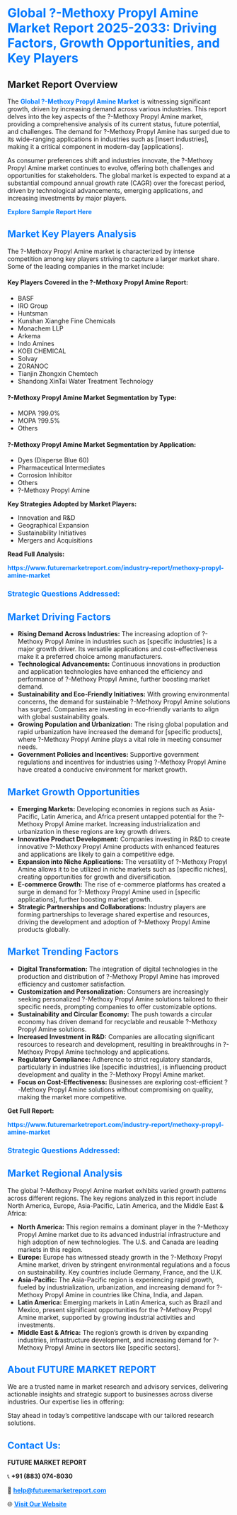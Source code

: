 <h1 style="color: #007BFF;">Global ?-Methoxy Propyl Amine Market Report 2025-2033: Driving Factors, Growth Opportunities, and Key Players</h1>

<section id="overview">
<h2>Market Report Overview</h2>
<p>The <a href="https://www.futuremarketreport.com/industry-report/methoxy-propyl-amine-market" style="color: #007BFF; text-decoration: none;"><strong>Global ?-Methoxy Propyl Amine Market</strong></a> is witnessing significant growth, driven by increasing demand across various industries. This report delves into the key aspects of the ?-Methoxy Propyl Amine market, providing a comprehensive analysis of its current status, future potential, and challenges. The demand for ?-Methoxy Propyl Amine has surged due to its wide-ranging applications in industries such as [insert industries], making it a critical component in modern-day [applications].</p>
<p>As consumer preferences shift and industries innovate, the ?-Methoxy Propyl Amine market continues to evolve, offering both challenges and opportunities for stakeholders. The global market is expected to expand at a substantial compound annual growth rate (CAGR) over the forecast period, driven by technological advancements, emerging applications, and increasing investments by major players.</p>
</section>

<section id="overview">
<p><a href="https://www.futuremarketreport.com/request-sample/reportId=116742" style="color: #007BFF; text-decoration: none;"><strong>Explore Sample Report Here</strong></a></p>
</section>

<section id="key-players">
<h2 style="color: #007BFF;">Market Key Players Analysis</h2>
<p>The ?-Methoxy Propyl Amine market is characterized by intense competition among key players striving to capture a larger market share. Some of the leading companies in the market include:</p>
<h4>Key Players Covered in the ?-Methoxy Propyl Amine Report:</h4>
<ul><li>BASF</li><li>IRO Group</li><li>Huntsman</li><li>Kunshan Xianghe Fine Chemicals</li><li>Monachem LLP</li><li>Arkema</li><li>Indo Amines</li><li>KOEI CHEMICAL</li><li>Solvay</li><li>ZORANOC</li><li>Tianjin Zhongxin Chemtech</li><li>Shandong XinTai Water Treatment Technology</li></ul>
<h4>?-Methoxy Propyl Amine Market Segmentation by Type:</h4>
<ul><li>MOPA ?99.0%</li><li>MOPA ?99.5%</li><li>Others</li></ul>

<h4>?-Methoxy Propyl Amine Market Segmentation by Application:</h4>
<ul><li>Dyes (Disperse Blue 60)</li><li>Pharmaceutical Intermediates</li><li>Corrosion Inhibitor</li><li>Others</li><li>?-Methoxy Propyl Amine</li></ul>
<p><strong>Key Strategies Adopted by Market Players:</strong></p>
<ul>
<li>Innovation and R&D</li>
<li>Geographical Expansion</li>
<li>Sustainability Initiatives</li>
<li>Mergers and Acquisitions</li>
</ul>
</section>

<section>
<p><strong>Read Full Analysis: </strong></p><a href="https://www.futuremarketreport.com/industry-report/methoxy-propyl-amine-market" style="color: #007BFF; text-decoration: none;"><strong>https://www.futuremarketreport.com/industry-report/methoxy-propyl-amine-market</strong></a>
<h3 style="color: #007BFF;">Strategic Questions Addressed:</h3>
</section>

<section id="driving-factors">
<h2 style="color: #007BFF;">Market Driving Factors</h2>
<ul>
<li><strong>Rising Demand Across Industries:</strong> The increasing adoption of ?-Methoxy Propyl Amine in industries such as [specific industries] is a major growth driver. Its versatile applications and cost-effectiveness make it a preferred choice among manufacturers.</li>
<li><strong>Technological Advancements:</strong> Continuous innovations in production and application technologies have enhanced the efficiency and performance of ?-Methoxy Propyl Amine, further boosting market demand.</li>
<li><strong>Sustainability and Eco-Friendly Initiatives:</strong> With growing environmental concerns, the demand for sustainable ?-Methoxy Propyl Amine solutions has surged. Companies are investing in eco-friendly variants to align with global sustainability goals.</li>
<li><strong>Growing Population and Urbanization:</strong> The rising global population and rapid urbanization have increased the demand for [specific products], where ?-Methoxy Propyl Amine plays a vital role in meeting consumer needs.</li>
<li><strong>Government Policies and Incentives:</strong> Supportive government regulations and incentives for industries using ?-Methoxy Propyl Amine have created a conducive environment for market growth.</li>
</ul>
</section>

<section id="growth-opportunities">
<h2 style="color: #007BFF;">Market Growth Opportunities</h2>
<ul>
<li><strong>Emerging Markets:</strong> Developing economies in regions such as Asia-Pacific, Latin America, and Africa present untapped potential for the ?-Methoxy Propyl Amine market. Increasing industrialization and urbanization in these regions are key growth drivers.</li>
<li><strong>Innovative Product Development:</strong> Companies investing in R&D to create innovative ?-Methoxy Propyl Amine products with enhanced features and applications are likely to gain a competitive edge.</li>
<li><strong>Expansion into Niche Applications:</strong> The versatility of ?-Methoxy Propyl Amine allows it to be utilized in niche markets such as [specific niches], creating opportunities for growth and diversification.</li>
<li><strong>E-commerce Growth:</strong> The rise of e-commerce platforms has created a surge in demand for ?-Methoxy Propyl Amine used in [specific applications], further boosting market growth.</li>
<li><strong>Strategic Partnerships and Collaborations:</strong> Industry players are forming partnerships to leverage shared expertise and resources, driving the development and adoption of ?-Methoxy Propyl Amine products globally.</li>
</ul>
</section>

<section id="trending-factors">
<h2 style="color: #007BFF;">Market Trending Factors</h2>
<ul>
<li><strong>Digital Transformation:</strong> The integration of digital technologies in the production and distribution of ?-Methoxy Propyl Amine has improved efficiency and customer satisfaction.</li>
<li><strong>Customization and Personalization:</strong> Consumers are increasingly seeking personalized ?-Methoxy Propyl Amine solutions tailored to their specific needs, prompting companies to offer customizable options.</li>
<li><strong>Sustainability and Circular Economy:</strong> The push towards a circular economy has driven demand for recyclable and reusable ?-Methoxy Propyl Amine solutions.</li>
<li><strong>Increased Investment in R&D:</strong> Companies are allocating significant resources to research and development, resulting in breakthroughs in ?-Methoxy Propyl Amine technology and applications.</li>
<li><strong>Regulatory Compliance:</strong> Adherence to strict regulatory standards, particularly in industries like [specific industries], is influencing product development and quality in the ?-Methoxy Propyl Amine market.</li>
<li><strong>Focus on Cost-Effectiveness:</strong> Businesses are exploring cost-efficient ?-Methoxy Propyl Amine solutions without compromising on quality, making the market more competitive.</li>
</ul>
</section>

<section>
<p><strong>Get Full Report: </strong></p><a href="https://www.futuremarketreport.com/industry-report/methoxy-propyl-amine-market" style="color: #007BFF; text-decoration: none;"><strong>https://www.futuremarketreport.com/industry-report/methoxy-propyl-amine-market</strong></a>
<h3 style="color: #007BFF;">Strategic Questions Addressed:</h3>
</section>


<section id="regional-analysis">
<h2 style="color: #007BFF;">Market Regional Analysis</h2>
<p>The global ?-Methoxy Propyl Amine market exhibits varied growth patterns across different regions. The key regions analyzed in this report include North America, Europe, Asia-Pacific, Latin America, and the Middle East & Africa:</p>
<ul>
<li><strong>North America:</strong> This region remains a dominant player in the ?-Methoxy Propyl Amine market due to its advanced industrial infrastructure and high adoption of new technologies. The U.S. and Canada are leading markets in this region.</li>
<li><strong>Europe:</strong> Europe has witnessed steady growth in the ?-Methoxy Propyl Amine market, driven by stringent environmental regulations and a focus on sustainability. Key countries include Germany, France, and the U.K.</li>
<li><strong>Asia-Pacific:</strong> The Asia-Pacific region is experiencing rapid growth, fueled by industrialization, urbanization, and increasing demand for ?-Methoxy Propyl Amine in countries like China, India, and Japan.</li>
<li><strong>Latin America:</strong> Emerging markets in Latin America, such as Brazil and Mexico, present significant opportunities for the ?-Methoxy Propyl Amine market, supported by growing industrial activities and investments.</li>
<li><strong>Middle East & Africa:</strong> The region’s growth is driven by expanding industries, infrastructure development, and increasing demand for ?-Methoxy Propyl Amine in sectors like [specific sectors].</li>
</ul>
</section>

<footer>
<h2 style="color: #007BFF;">About FUTURE MARKET REPORT</h2>
<p>We are a trusted name in market research and advisory services, delivering actionable insights and strategic support to businesses across diverse industries. Our expertise lies in offering:</p>

<p>Stay ahead in today’s competitive landscape with our tailored research solutions.</p>

<h2 style="color: #007BFF;">Contact Us:</h2>
<p><strong>FUTURE MARKET REPORT</strong></p>
<p>📞 <strong>+91 (883) 074-8030</strong></p>
<p>📧 <strong><a href="mailto:help@futuremarketreport.com" style="color: #007BFF;">help@futuremarketreport.com</a></strong></p>
<p>🌐 <strong><a href="https://www.futuremarketreport.com/" style="color: #007BFF;">Visit Our Website</a></strong></p>
</footer>